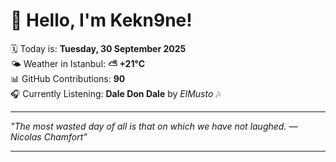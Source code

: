 # 👋 Hello, I'm Kekn9ne!

🗓️ Today is: **Tuesday, 30 September 2025**  
🌤️ Weather in Istanbul: **⛅️  +21°C**  
📊 GitHub Contributions: **90**  
🎧 Currently Listening: **Dale Don Dale** by *ElMusto* 🎶

---

_"The most wasted day of all is that on which we have not laughed. — *Nicolas Chamfort*"_

---

